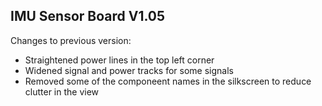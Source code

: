 ## IMU Sensor Board V1.05

Changes to previous version:

* Straightened power lines in the top left corner
* Widened signal and power tracks for some signals
* Removed some of the componeent names in the silkscreen to reduce clutter in the view